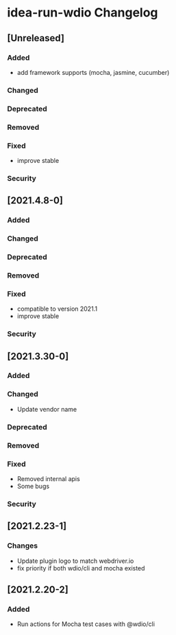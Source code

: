 <!-- Keep a Changelog guide -> https://keepachangelog.com -->

# idea-run-wdio Changelog

## [Unreleased]
### Added
- add framework supports (mocha, jasmine, cucumber)

### Changed

### Deprecated

### Removed

### Fixed
- improve stable

### Security

## [2021.4.8-0]
### Added

### Changed

### Deprecated

### Removed

### Fixed
- compatible to version 2021.1
- improve stable

### Security

## [2021.3.30-0]
### Added

### Changed
- Update vendor name

### Deprecated

### Removed

### Fixed
- Removed internal apis
- Some bugs

### Security

## [2021.2.23-1]

### Changes
- Update plugin logo to match webdriver.io
- fix priority if both wdio/cli and mocha existed

## [2021.2.20-2]

### Added
- Run actions for Mocha test cases with @wdio/cli

